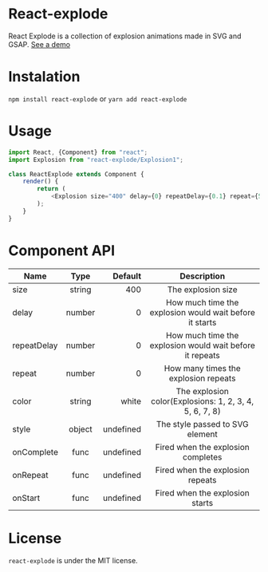 # React-explode
React Explode is a collection of explosion animations made in SVG and GSAP.
[See a demo](https://bigfanjs.github.io/react-explode-demo/)

# Instalation
``npm install react-explode`` or ``yarn add react-explode``

# Usage
```js
import React, {Component} from "react";
import Explosion from "react-explode/Explosion1";

class ReactExplode extends Component {
    render() {
        return (
            <Explosion size="400" delay={0} repeatDelay={0.1} repeat={5} />
        );
    }
}
```

# Component API
| Name          | Type          | Default   | Description                                                |
| ------------- |:-------------:| ---------:| :---------------------------------------------------------:|
| size          | string        | 400       | The explosion size                                         |
| delay         | number        | 0         | How much time the explosion would wait before it starts    |
| repeatDelay   | number        | 0         | How much time the explosion would wait before it repeats   |
| repeat        | number        | 0         | How many times the explosion repeats                       |
| color         | string        | white     | The explosion color(Explosions: 1, 2, 3, 4, 5, 6, 7, 8)    |
| style         | object        | undefined | The style passed to SVG element                            |
| onComplete    | func          | undefined | Fired when the explosion completes                         |
| onRepeat      | func          | undefined | Fired when the explosion repeats                           |
| onStart       | func          | undefined | Fired when the explosion starts                            |

# License
``react-explode`` is under the MIT license.
